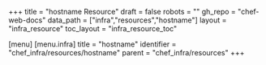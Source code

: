 +++
title = "hostname Resource"
draft = false
robots = ""
gh_repo = "chef-web-docs"
data_path = ["infra","resources","hostname"]
layout = "infra_resource"
toc_layout = "infra_resource_toc"

[menu]
  [menu.infra]
    title = "hostname"
    identifier = "chef_infra/resources/hostname"
    parent = "chef_infra/resources"
+++

<!-- The contents of this page are automatically generated from the hostname.yaml file in the data/infra/resources directory. -->
<!-- To suggest a change, edit the https://github.com/chef/chef/blob/main/lib/chef/resource/hostname.rb file and submit a pull request to the https://github.com/chef/chef repository. -->
<!-- markdownlint-disable-file -->
